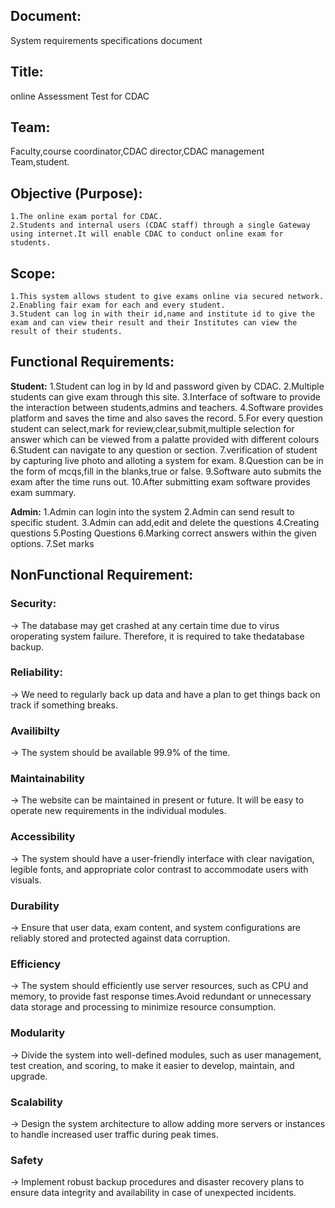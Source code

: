 ## Document:
System requirements specifications document

## Title:
online Assessment Test for CDAC

## Team:
Faculty,course coordinator,CDAC director,CDAC management Team,student.

## Objective (Purpose):
	1.The online exam portal for CDAC.
	2.Students and internal users (CDAC staff) through a single Gateway using internet.It will enable CDAC to conduct online exam for students.

## Scope:
	1.This system allows student to give exams online via secured network.
	2.Enabling fair exam for each and every student.
	3.Student can log in with their id,name and institute id to give the exam and can view their result and their Institutes can view the result of their students.

## Functional Requirements:

<b>Student:</b>
	1.Student can log in by Id and password given by CDAC.
	2.Multiple students can give exam through this site.
	3.Interface of software to provide the interaction between students,admins and teachers.
	4.Software provides platform and saves the time and also saves the record.
	5.For every question student can select,mark for review,clear,submit,multiple selection for answer which can be viewed from a palatte provided with different colours
	6.Student can navigate to any question or section.
	7.verification of student by capturing live photo and alloting a system for exam.
  	8.Question can be in the form of mcqs,fill in the blanks,true or false.
	9.Software auto submits the exam after the time runs out.
	10.After submitting exam software provides exam summary.

<b>Admin:</b>
	1.Admin can login into the system 
	2.Admin can send result to specific student.
	3.Admin can add,edit and delete the questions
	4.Creating questions
	5.Posting Questions
	6.Marking correct answers within the given options.
	7.Set marks


## NonFunctional Requirement:

### Security:
-> The database may get crashed at any certain time due to virus oroperating system failure. Therefore, it is required to take thedatabase backup.

### Reliability:
-> We need to regularly back up data and have a plan to get things back on track if something breaks.

### Availibilty
-> The system should be available 99.9% of the time.

### Maintainability
-> The website can be maintained in present or future. It will be easy to operate new requirements in the individual modules.

### Accessibility
-> The system should have a user-friendly interface with clear navigation, legible fonts, and appropriate color contrast to accommodate users with visuals.

### Durability
-> Ensure that user data, exam content, and system configurations are reliably stored and protected against data corruption.

### Efficiency
-> The system should efficiently use server resources, such as CPU and memory, to provide fast response times.Avoid redundant or unnecessary data storage and processing to minimize resource consumption.

### Modularity
-> Divide the system into well-defined modules, such as user management, test creation, and scoring, to make it easier to develop, maintain, and upgrade.

### Scalability
-> Design the system architecture to allow adding more servers or instances to handle increased user traffic during peak times.

### Safety
-> Implement robust backup procedures and disaster recovery plans to ensure data integrity and availability in case of unexpected incidents.
